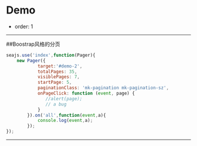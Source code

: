 # Demo

- order: 1
---
##Boostrap风格的分页

<link href="../twbspager.css" rel="stylesheet">

<div id="demo-2" class="ui-pager clearfix"></div>

````javascript
seajs.use('index',function(Pager){
    new Pager({
            target:'#demo-2',
            totalPages: 35,
            visiblePages: 7,
            startPage: 5,
            paginationClass: 'mk-pagination mk-pagination-sz',
            onPageClick: function (event, page) {
               //alert(page);
               // a bug
            }
        }).on('all',function(event,a){
            console.log(event,a);
        });
});
````
---

